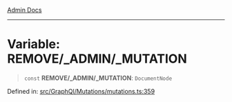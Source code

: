 [Admin Docs](/)

***

# Variable: REMOVE/_ADMIN/_MUTATION

> `const` **REMOVE/_ADMIN/_MUTATION**: `DocumentNode`

Defined in: [src/GraphQl/Mutations/mutations.ts:359](https://github.com/PalisadoesFoundation/talawa-admin/blob/main/src/GraphQl/Mutations/mutations.ts#L359)
